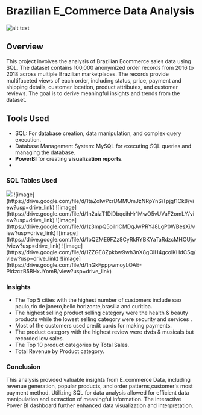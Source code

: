 # Brazilian E_Commerce Data Analysis
![alt text]([https://github.com/Bsanthi18/-eCommerce-project-/assets/151654892/1f00f460-4c3e-4da5-9beb-024a3de6c806](https://www.google.com/url?sa=i&url=https%3A%2F%2Fwww.biztory.com%2Fchallenges%2Findustries%2Fretail-food&psig=AOvVaw3N0X8znXbqqkuVaJRtODiw&ust=1717177174852000&source=images&cd=vfe&opi=89978449&ved=0CBIQjRxqFwoTCMCi_4ONtoYDFQAAAAAdAAAAABAE))


## Overview

This project involves the analysis of Brazilian Ecommerce sales data using SQL.
The dataset contains 100,000 anonymized order records from 2016 to 2018 across multiple Brazilian marketplaces.
The records provide multifaceted views of each order, including status, price, payment and shipping details, customer location, product attributes, and customer reviews. 
The goal is to derive meaningful insights and trends from the dataset.

## Tools Used
* SQL: For database creation, data manipulation, and complex query execution.
* Database Management System: MySQL for executing SQL queries and managing the database.
* **PowerBI** for creating **visualization reports**.
* 
### SQL Tables Used

<img src="https://images.geekster.in/experience/experience-img%20(4).webp" >
![image](https://drive.google.com/file/d/1taZoIwPcrDMMUmJzNRpYnSiTpjgt1Ck8/view?usp=drive_link)
![image](https://drive.google.com/file/d/1n2aizT1DiDbqcihHr1MwO5vUVaF2omLY/view?usp=drive_link)
![image](https://drive.google.com/file/d/1z3mpQ5oilriCMDqJwPRYJ8LgP0WBesXi/view?usp=drive_link)
![image](https://drive.google.com/file/d/1bQZME9FZz8CyRkRYBKYaTaRdzcMHOUjw/view?usp=drive_link)
![image](https://drive.google.com/file/d/1ZZGE8Zpkbw9wh3nX8gOlH4gcolKHdCSg/view?usp=drive_link)
![image](https://drive.google.com/file/d/1nGkFpppwmoyLOAE-PldzczB5BHxJYomB/view?usp=drive_link)

### Insights
* The Top 5 cities with the highest number of customers include sao paulo,rio de janero,bello horizonte,brasilia and curitiba.
* The highest selling product selling category were the health & beauty products while the lowest selling category were security and services .
* Most of the customers used credit cards for making payments.
* The product category with the highest review were dvds & musicals but recorded low sales.
* The Top 10 product categories by Total Sales.
* Total Revenue by Product category.

### Conclusion

This analysis provided valuable insights from E_commerce Data, including revenue generation, popular products, and order patterns,customer's most payment method.
Utilizing SQL for data analysis allowed for efficient data manipulation and extraction of meaningful information.
The interactive Power BI dashboard further enhanced data visualization and interpretation.  



